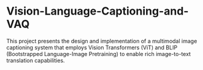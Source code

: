 # Vision-Language-Captioning-and-VAQ
This project presents the design and implementation of a multimodal image captioning system that employs Vision Transformers (ViT) and BLIP (Bootstrapped Language-Image Pretraining) to enable rich image-to-text translation capabilities.
